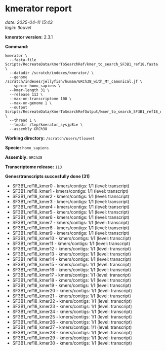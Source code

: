 # kmerator report
*date: 2025-04-11 15:43*  
*login: tlouvet*

**kmerator version:** 2.3.1

**Command:**

```
kmerator \
  --fasta-file Scripts/RecreateData/KmerToSearchRef/kmer_to_search_SF3B1_ref18.fasta \
  --datadir /scratch/indexes/kmerator/ \
  --genome /scratch/indexes/jellyfish/human/GRCh38_with_MT_canonical.jf \
  --specie homo_sapiens \
  --kmer-length 31 \
  --release 113 \
  --max-on-transcriptome 100 \
  --max-on-genome 1 \
  --output Scripts/RecreateData/KmerToSearchRefOutput/kmer_to_search_SF3B1_ref18_output \
  --thread 1 \
  --tmpdir /tmp/kmerator_sysjp8ie \
  --assembly GRCh38
```

**Working directory:** `/scratch/users/tlouvet`

**Specie:** `homo_sapiens`

**Assembly:** `GRCh38`

**Transcriptome release:** `113`

**Genes/transcripts succesfully done (31)**

- SF3B1_ref18_kmer0 - kmers/contigs: 1/1 (level: transcript)
- SF3B1_ref18_kmer1 - kmers/contigs: 1/1 (level: transcript)
- SF3B1_ref18_kmer2 - kmers/contigs: 1/1 (level: transcript)
- SF3B1_ref18_kmer3 - kmers/contigs: 1/1 (level: transcript)
- SF3B1_ref18_kmer4 - kmers/contigs: 1/1 (level: transcript)
- SF3B1_ref18_kmer5 - kmers/contigs: 1/1 (level: transcript)
- SF3B1_ref18_kmer6 - kmers/contigs: 1/1 (level: transcript)
- SF3B1_ref18_kmer7 - kmers/contigs: 1/1 (level: transcript)
- SF3B1_ref18_kmer8 - kmers/contigs: 1/1 (level: transcript)
- SF3B1_ref18_kmer9 - kmers/contigs: 1/1 (level: transcript)
- SF3B1_ref18_kmer10 - kmers/contigs: 1/1 (level: transcript)
- SF3B1_ref18_kmer11 - kmers/contigs: 1/1 (level: transcript)
- SF3B1_ref18_kmer12 - kmers/contigs: 1/1 (level: transcript)
- SF3B1_ref18_kmer13 - kmers/contigs: 1/1 (level: transcript)
- SF3B1_ref18_kmer14 - kmers/contigs: 1/1 (level: transcript)
- SF3B1_ref18_kmer15 - kmers/contigs: 1/1 (level: transcript)
- SF3B1_ref18_kmer16 - kmers/contigs: 1/1 (level: transcript)
- SF3B1_ref18_kmer17 - kmers/contigs: 1/1 (level: transcript)
- SF3B1_ref18_kmer18 - kmers/contigs: 1/1 (level: transcript)
- SF3B1_ref18_kmer19 - kmers/contigs: 1/1 (level: transcript)
- SF3B1_ref18_kmer20 - kmers/contigs: 1/1 (level: transcript)
- SF3B1_ref18_kmer21 - kmers/contigs: 1/1 (level: transcript)
- SF3B1_ref18_kmer22 - kmers/contigs: 1/1 (level: transcript)
- SF3B1_ref18_kmer23 - kmers/contigs: 1/1 (level: transcript)
- SF3B1_ref18_kmer24 - kmers/contigs: 1/1 (level: transcript)
- SF3B1_ref18_kmer25 - kmers/contigs: 1/1 (level: transcript)
- SF3B1_ref18_kmer26 - kmers/contigs: 1/1 (level: transcript)
- SF3B1_ref18_kmer27 - kmers/contigs: 1/1 (level: transcript)
- SF3B1_ref18_kmer28 - kmers/contigs: 1/1 (level: transcript)
- SF3B1_ref18_kmer29 - kmers/contigs: 1/1 (level: transcript)
- SF3B1_ref18_kmer30 - kmers/contigs: 1/1 (level: transcript)
